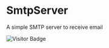 # SmtpServer
A simple SMTP server to receive email


![Visitor Badge](https://visitor-badge.laobi.icu/badge?page_id=ajeetx/smtpserver)

